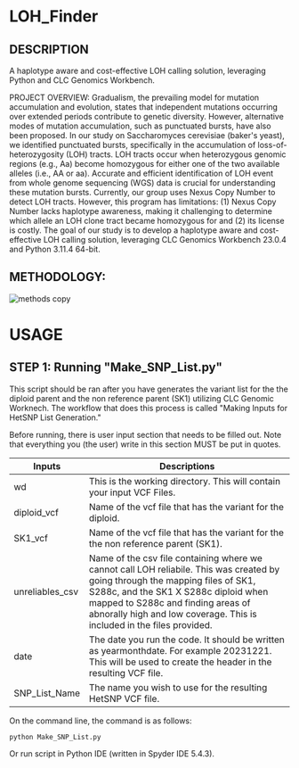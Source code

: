 # LOH_Finder
## DESCRIPTION

A haplotype aware and cost-effective LOH calling solution, leveraging Python and CLC Genomics Workbench.

PROJECT OVERVIEW: Gradualism, the prevailing model for mutation accumulation and evolution, states that independent mutations occurring over extended periods contribute to genetic diversity. However, alternative modes of mutation accumulation, such as punctuated bursts, have also been proposed. In our study on Saccharomyces cerevisiae (baker's yeast), we identified punctuated bursts, specifically in the accumulation of loss-of-heterozygosity (LOH) tracts. LOH tracts occur when heterozygous genomic regions (e.g., Aa) become homozygous for either one of the two available alleles (i.e., AA or aa). Accurate and efficient identification of LOH event from whole genome sequencing (WGS) data is crucial for understanding these mutation bursts. Currently, our group uses Nexus Copy Number to detect LOH tracts. However, this program has limitations: (1) Nexus Copy Number lacks haplotype awareness, making it challenging to determine which allele an LOH clone tract became homozygous for and (2) its license is costly. The goal of our study is to develop a haplotype aware and cost-effective LOH calling solution, leveraging CLC Genomics Workbench 23.0.4 and Python 3.11.4 64-bit. 

## METHODOLOGY: 
![methods copy](https://github.com/JoyLove0/LOH_Finder/assets/108104001/20b85501-5da6-4908-a9d5-f001fba95c62)

# USAGE

## STEP 1: Running "Make_SNP_List.py"

This script should be ran after you have generates the variant list for the the diploid parent and the non reference parent (SK1) utilizing CLC Genomic Worknech. The workflow that does this process is called "Making Inputs for HetSNP List Generation."

Before running, there is user input section that needs to be filled out. Note that everything you (the user) write in this section MUST be put in quotes.

| Inputs          | Descriptions  |
| --------------  | ------------- |
| wd              | This is the working directory. This will contain your input VCF Files. |
| diploid_vcf     | Name of the vcf file that has the variant for the diploid. |
| SK1_vcf         | Name of the vcf file that has the variant for the the non reference parent (SK1). | 
| unreliables_csv | Name of the csv file containing where we cannot call LOH reliabile. This was created by going through the mapping files of SK1, S288c, and the SK1 X S288c diploid when mapped to S288c and finding areas of abnorally high and low coverage. This is included in the files provided. |   
| date | The date you run the code. It should be written as yearmonthdate. For example 20231221. This will be used to create the header in the resulting VCF file. |
| SNP_List_Name   | The name you wish to use for the resulting HetSNP VCF file. |

On the command line, the command is as follows:

`python Make_SNP_List.py`

Or run script in Python IDE (written in Spyder IDE 5.4.3).

